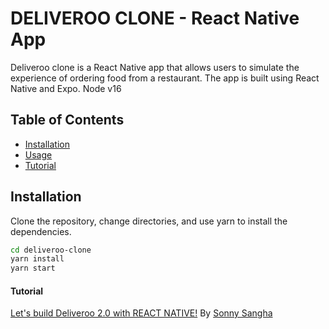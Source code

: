 # DELIVEROO CLONE - React Native App

Deliveroo clone is a React Native app that allows users to simulate the experience of ordering food from a restaurant. The app is built using React Native and Expo. Node v16

## Table of Contents
- [Installation](#installation)
- [Usage](#usage)
- [Tutorial](#tutorial)

## Installation

Clone the repository, change directories, and use yarn to install the dependencies.

```bash
cd deliveroo-clone
yarn install
yarn start
```

#### Tutorial

[Let's build Deliveroo 2.0 with REACT NATIVE!](https://www.youtube.com/watch?v=taPz40VmyzQ) By [Sonny Sangha](https://www.youtube.com/c/SonnySangha)

